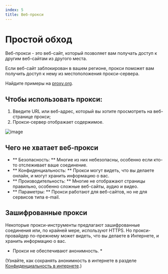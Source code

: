 ```yaml
---
index: 5
title: Веб-прокси
---
```

# Простой обход

Веб-прокси - это веб-сайт, который позволяет вам получать доступ к другим веб-сайтам из другого места.

Если веб-сайт заблокирован в вашем регионе, прокси поможет вам получить доступ к нему из местоположения прокси-сервера.

Найдите примеры на [proxy.org](https://proxy.org/).

## Чтобы использовать прокси:

1. Введите URL или веб-адрес, который вы хотите просмотреть на веб-странице прокси;
2. Прокси-сервер отображает содержимое.

![image](internetb3.png)

## Чего не хватает веб-прокси

*   ** Безопасность: ** Многие из них небезопасны, особенно если кто-то отслеживает ваше соединение.
*   ** Конфиденциальность: ** Прокси могут видеть, что вы делаете онлайн, и могут хранить информацию о вас.
*   ** Производительность: ** Многие не отображают страницы правильно, особенно сложные веб-сайты, аудио и видео.
*   ** Параметры: ** Прокси работают для веб-сайтов, но не для сервисов типа e-mail.

## Зашифрованные прокси

Некоторые прокси-инструменты предлагают зашифрованные соединения или, по крайней мере, используют HTTPS. Но прокси-провайдер по-прежнему может видеть, что вы делаете в Интернете, и хранить информацию о вас.

* Прокси не обеспечивают анонимность. *

(Узнайте, как сохранять анонимность в интернете в разделе [Конфиденциальность в интернете](umbrella://communications/online-privacy/advanced).)